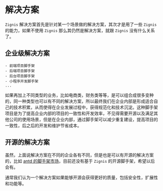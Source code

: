 # 解决方案

`Zignis` 解决方案首先是针对某一个场景做的解决方案，其次才是用了一些 `Zignis` 的能力，如果不使用 `Zignis` 那么其仍然是解决方案，就跟 `Zignis` 没有什么关系了。

## 企业级解决方案

```
- 前端项目脚手架
- 后端项目脚手架
- 后台项目脚手架
- 小程序开发脚手架
...
```

如果再加上不同类型的业务，比如电商类，财务类等等，是可以组合成很多变种的，同一种类型也可以有不同的解决方案，所以最终我们在企业内部是形成适合自己的技术积累，从而使得在企业发展过程中，获得规范化和技术沉淀。这种脚手架项目是为了提高企业内部的项目的一致性和开发效率，不见得需要开源以及满足其他公司的使用场景，但是在企业内部，通过脚手架可以减少重复建设，提高项目的一致性，后之后的开发和维护节省成本。

## 开源的解决方案

虽然，上面说解决方案在不同的企业各有不同，但是也是可以有开源的解决方案的，比如 [antd 的脚手架市场](https://scaffold.ant.design/)，目前还没有基于 `Zignis` 的开源脚手架，希望以后会有。

通常我们认为一个解决方案如果能够开源会获得更好的质量，包括安全性，扩展性和功能等。